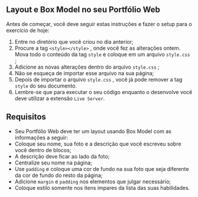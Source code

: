 ## Layout e Box Model no seu Portfólio Web

Antes de começar, você deve seguir estas instruções e fazer o setup para o exercício de hoje:

1. Entre no diretório que você criou no dia anterior;
2. Procure a tag `<style></style>` , onde você fez as alterações ontem. Mova todo o conteúdo da tag `style` e coloque em um arquivo `style.css` ;
3. Adicione as novas alterações dentro do arquivo `style.css` ;
4. Não se esqueça de importar esse arquivo na sua página;
5. Depois de importar o arquivo `style.css` , você já pode remover a tag `style` do seu documento.
6. Lembre-se que para executar o seu código enquanto o desenvolve você deve utilizar a extensão `Live Server`.

## Requisitos

- Seu Portfólio Web deve ter um layout usando Box Model com as informações a seguir:
- Coloque seu nome, sua foto e a descrição que você escreveu sobre você dentro de blocos;
- A descrição deve ficar ao lado da foto;
- Centralize seu nome na página;
- Use `padding` e coloque uma cor de fundo na sua foto que seja diferente da cor de fundo do resto da página;
- Adicione `margin` e `padding` nos elementos que julgar necessário;
- Coloque estilo somente nos itens ímpares da lista das suas habilidades.